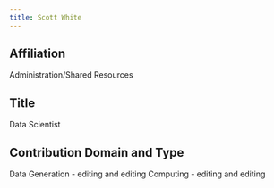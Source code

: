 ```yaml
---
title: Scott White
---
```

## Affiliation
Administration/Shared Resources


## Title
Data Scientist


## Contribution Domain and Type
Data Generation - editing and editing
Computing - editing and editing
